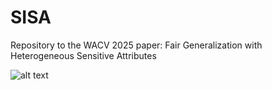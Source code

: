 # SISA
Repository to the WACV 2025 paper: Fair Generalization with Heterogeneous Sensitive Attributes

![alt text](https://github.com/ragjapk/SISA/blob/master/poster2.jpeg?raw=true)
